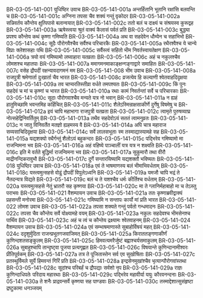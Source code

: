 BR-03-05-141-001	युधिष्ठिर उवाच
BR-03-05-141-001a	अन्तर्हितानि भूतानि रक्षांसि बलवन्ति च
BR-03-05-141-001c	अग्निना तपसा चैव शक्यं गन्तुं वृकोदर
BR-03-05-141-002a	सन्निवर्तय कौन्तेय क्षुत्पिपासे बलान्वयात्
BR-03-05-141-002c	ततो बलं च दाक्ष्यं च संश्रयस्व कुरूद्वह
BR-03-05-141-003a	ऋषेस्त्वया श्रुतं वाक्यं कैलासं पर्वतं प्रति
BR-03-05-141-003c	बुद्ध्या प्रपश्य कौन्तेय कथं कृष्णा गमिष्यति
BR-03-05-141-004a	अथ वा सहदेवेन धौम्येन च सहाभिभो
BR-03-05-141-004c	सूदैः पौरोगवैश्चैव सर्वैश्च परिचारकैः
BR-03-05-141-005a	रथैरश्वैश्च ये चान्ये विप्राः क्लेशासहाः पथि
BR-03-05-141-005c	सर्वैस्त्वं सहितो भीम निवर्तस्वायतेक्षण
BR-03-05-141-006a	त्रयो वयं गमिष्यामो लघ्वाहारा यतव्रताः
BR-03-05-141-006c	अहं च नकुलश्चैव लोमशश्च महातपाः
BR-03-05-141-007a	ममागमनमाकाङ्क्षन्गङ्गाद्वारे समाहितः
BR-03-05-141-007c	वसेह द्रौपदीं रक्षन्यावदागमनं मम
BR-03-05-141-008	भीम उवाच
BR-03-05-141-008a	राजपुत्री श्रमेणार्ता दुःखार्ता चैव भारत
BR-03-05-141-008c	व्रजत्येव हि कल्याणी श्वेतवाहदिदृक्षया
BR-03-05-141-009a	तव चाप्यरतिस्तीव्रा वर्धते तमपश्यतः
BR-03-05-141-009c	किं पुनः सहदेवं च मां च कृष्णां च भारत
BR-03-05-141-010a	रथाः कामं निवर्तन्तां सर्वे च परिचारकाः
BR-03-05-141-010c	सूदाः पौरोगवाश्चैव मन्यते यत्र नो भवान्
BR-03-05-141-011a	न ह्यहं हातुमिच्छामि भवन्तमिह कर्हिचित्
BR-03-05-141-011c	शैलेऽस्मिन्राक्षसाकीर्णे दुर्गेषु विषमेषु च
BR-03-05-141-012a	इयं चापि महाभागा राजपुत्री यतव्रता
BR-03-05-141-012c	त्वामृते पुरुषव्याघ्र नोत्सहेद्विनिवर्तितुम्
BR-03-05-141-013a	तथैव सहदेवोऽयं सततं त्वामनुव्रतः
BR-03-05-141-013c	न जातु विनिवर्तेत मतज्ञो ह्यहमस्य वै
BR-03-05-141-014a	अपि चात्र महाराज सव्यसाचिदिदृक्षया
BR-03-05-141-014c	सर्वे लालसभूताः स्म तस्माद्यास्यामहे सह
BR-03-05-141-015a	यद्यशक्यो रथैर्गन्तुं शैलोऽयं बहुकन्दरः
BR-03-05-141-015c	पद्भिरेव गमिष्यामो मा राजन्विमना भव
BR-03-05-141-016a	अहं वहिष्ये पाञ्चालीं यत्र यत्र न शक्ष्यति
BR-03-05-141-016c	इति मे वर्तते बुद्धिर्मा राजन्विमना भव
BR-03-05-141-017a	सुकुमारौ तथा वीरौ माद्रीनन्दिकरावुभौ
BR-03-05-141-017c	दुर्गे सन्तारयिष्यामि यद्यशक्तौ भविष्यतः
BR-03-05-141-018	युधिष्ठिर उवाच
BR-03-05-141-018a	एवं ते भाषमाणस्य बलं भीमाभिवर्धताम्
BR-03-05-141-018c	यस्त्वमुत्सहसे वोढुं द्रौपदीं विपुलेऽध्वनि
BR-03-05-141-019a	यमजौ चापि भद्रं ते नैतदन्यत्र विद्यते
BR-03-05-141-019c	बलं च ते यशश्चैव धर्मः कीर्तिश्च वर्धताम्
BR-03-05-141-020a	यस्त्वमुत्सहसे नेतुं भ्रातरौ सह कृष्णया
BR-03-05-141-020c	मा ते ग्लानिर्महाबाहो मा च तेऽस्तु पराभवः
BR-03-05-141-021	वैशम्पायन उवाच
BR-03-05-141-021a	ततः कृष्णाब्रवीद्वाक्यं प्रहसन्ती मनोरमा
BR-03-05-141-021c	गमिष्यामि न सन्तापः कार्यो मां प्रति भारत
BR-03-05-141-022	लोमश उवाच
BR-03-05-141-022a	तपसा शक्यते गन्तुं पर्वतो गन्धमादनः
BR-03-05-141-022c	तपसा चैव कौन्तेय सर्वे योक्ष्यामहे वयम्
BR-03-05-141-023a	नकुलः सहदेवश्च भीमसेनश्च पार्थिव
BR-03-05-141-023c	अहं च त्वं च कौन्तेय द्रक्ष्यामः श्वेतवाहनम्
BR-03-05-141-024	वैशम्पायन उवाच
BR-03-05-141-024a	एवं सम्भाषमाणास्ते सुबाहोर्विषयं महत्
BR-03-05-141-024c	ददृशुर्मुदिता राजन्प्रभूतगजवाजिमत्
BR-03-05-141-025a	किराततङ्गणाकीर्णं कुणिन्दशतसङ्कुलम्
BR-03-05-141-025c	हिमवत्यमरैर्जुष्टं बह्वाश्चर्यसमाकुलम्
BR-03-05-141-026a	सुबाहुश्चापि तान्दृष्ट्वा पूजया प्रत्यगृह्णत
BR-03-05-141-026c	विषयान्ते कुणिन्दानामीश्वरः प्रीतिपूर्वकम्
BR-03-05-141-027a	तत्र ते पूजितास्तेन सर्व एव सुखोषिताः
BR-03-05-141-027c	प्रतस्थुर्विमले सूर्ये हिमवन्तं गिरिं प्रति
BR-03-05-141-028a	इन्द्रसेनमुखांश्चैव भृत्यान्पौरोगवांस्तथा
BR-03-05-141-028c	सूदांश्च परिबर्हं च द्रौपद्याः सर्वशो नृप
BR-03-05-141-029a	राज्ञः कुणिन्दाधिपतेः परिदाय महारथाः
BR-03-05-141-029c	पद्भिरेव महावीर्या ययुः कौरवनन्दनाः
BR-03-05-141-030a	ते शनैः प्राद्रवन्सर्वे कृष्णया सह पाण्डवाः
BR-03-05-141-030c	तस्माद्देशात्सुसंहृष्टा द्रष्टुकामा धनञ्जयम्
